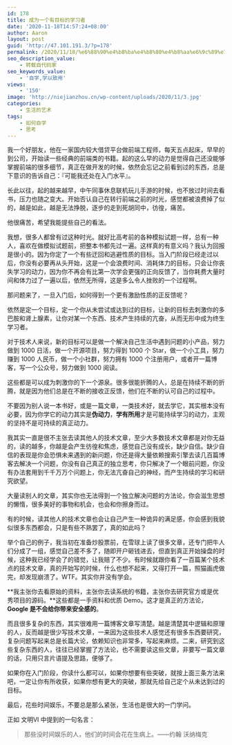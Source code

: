 ```yaml
---
id: 178
title: 成为一个有目标的学习者
date: '2020-11-18T14:57:24+08:00'
author: Aaron
layout: post
guid: 'http://47.101.191.3/?p=178'
permalink: /2020/11/18/%e6%88%90%e4%b8%ba%e4%b8%80%e4%b8%aa%e6%9c%89%e7%9b%ae%e6%a0%87%e7%9a%84%e5%ad%a6%e4%b9%a0%e8%80%85/
seo_description_value:
    - 转载自代码家
seo_keywords_value:
    - '自学,学以致用'
views:
    - '150'
image: 'http://niejianzhou.cn/wp-content/uploads/2020/11/3.jpg'
categories:
    - 生活的艺术
tags:
    - 如何自学
    - 思考
---
```


我一个好朋友，他在一家国内较大借贷平台做前端工程师，每天五点起床，早早的到公司，开始读一些经典的前端类的书籍。起的这么早的动力是觉得自己还没能够掌握前端的很多细节，真正在做开发的时候，依然会忘记之前看到过的东西，总是下意识的告诉自己：『可能我还处在入门水平』。

长此以往，起的越来越早，中午同事休息联机玩儿手游的时候，也不放过时间去看书，压力也随之变大。开始否认自己在转行前端之前的时光，感觉都被浪费掉了似的，越是如此，越是无法挣脱，逐步的走到死胡同中，彷徨，痛苦。

他很痛苦，希望我能提些自己的看法。

我想，很多人都曾有过这种时光。就好比高考前的各种模拟试题一样，总有一种人，喜欢在做模拟试题前，把整本书都先过一遍。这样真的有意义吗？我认为回报是很小的。因为你定了一个有些迂回和逃避性质的目标。当入门阶段已经走过以后，你没有必要再从头开始，这是一个会浪费时间、消耗体力的目标，只会让你丧失学习的动力，因为你不再会有比第一次学会更强的正向反馈了，当你耗费大量时间和体力过了一遍以后，依然无所得，这是多么令人挫败的一个过程啊。

那问题来了，一旦入门后，如何得到一个更有激励性质的正反馈呢？

依然是定一个目标，定一个你从未尝试或达到过的目标，让新的目标去刺激你的多巴胺和肾上腺素，让你对某一个东西、技术产生持续的亢奋，从而无形中成为终生学习者。

对于技术人来说，新的目标可以是做一个解决自己生活中遇到问题的小产品，努力做到 1000 日活，做一个开源项目，努力得到 1000 个 Star，做一个小工具，努力赚到 1000 人民币，做一个小社群，努力拥有 1000 个注册用户，或者开一篇博客，写一个公众号，努力做到 1000 阅读。

这些都是可以成为刺激你的下一个源泉。很多很能折腾的人，总是在持续不断的折腾，就是因为他们总是在不断的接收正反馈，他们在不断的认可自己的过程中。

不要因为别人说一本书好，或是一篇文章，一类技术好，就去学它，其实根本没有必要，因为你学它的动力其实是**伪动力**，**学有所用**才是可能持续学习的动力，主观的坚持不是可持续的真正动力。

我其实一直是很不主张去读其他人的技术文章，至少大多数技术文章都是对你无益的，读的越多，你越是会产生彷徨和焦虑，感觉自己没有成长，缺少自信。缺少自信的表现是你会恐惧未来遇到的新问题，你还是得大量依赖搜索引擎去读几百篇博客去解决一个问题，你没有自己真正的独立思考，你只解决了一个眼前问题，你没有办法套用到千千万万个问题上，你无法亢奋自己的神经，而产生持续的学习和研究欲望。

大量读别人的文章，其实你也无法得到一个独立解决问题的方法论，你会滋生思想的懒惰，很多美好的事物和机会，也会和你擦身而过。

有的时候，读其他人的技术文章也会让自己产生一种诡异的满足感，你会感到我貌似很多东西都会，只是有些不熟罢了，真的如此吗？

举个自己的例子，我当初在准备炒股票前，在雪球上读了很多文章，还专门把牛人们分成了一组，感觉自己差不多了，随即开户砸钱进去，但直到真正开始操盘的时候，这种我已经学会了的错觉，让我赔了不少。有时候就跟你看了一百篇某个技术点的技术文章，真的开始写的时候，什么也想不起来，又得打开一篇，照猫画虎做完，却发现崩溃了。WTF。其实你并没有学会。

**我主张你去看原始的资料，主张你去读系统的书籍，主张你去研究官方或是优秀项目的源码。**这些都是一手资料和优质 Demo。这才是真正的方法论，**Google 是不会给你带来安全感的**。

而且很多复杂的东西，其实很难用一篇博客文章写清楚。越是清楚其中逻辑和原理的人，反而越是很少写技术文章，一来因为这些技术人感觉还有很多东西要研究，复杂问题写起来总是长篇大论，依赖知识也非常多，写起来麻烦。二来，研究到这些复杂东西的人，往往已经掌握了方法论，也不需要读这些文章，非要写一篇文章的话，只用只言片语提及思路，便够了。

如果你在入门阶段，你读什么都可以，如果你想要有些突破，就按上面三条方法来吧，一定让你有所收获，如果你想有更大的突破，那就先给自己定个从未达到过的目标。

最后，花些时间娱乐，不要总是那么紧张，生活也是很大的一门学问。

正如 文明VI 中提到的一句名言：

> 那些没时间娱乐的人，他们的时间会花在生病上。——约翰 沃纳梅克
